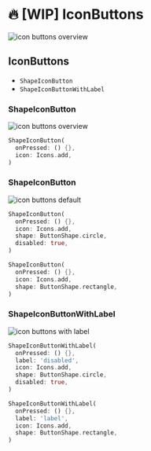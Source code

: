 # 🔥 [WIP] IconButtons

![icon buttons overview](/img/docs/core-components/icon-buttons/icon-buttons-overview.png)


## IconButtons

- `ShapeIconButton`
- `ShapeIconButtonWithLabel`

### ShapeIconButton

![icon buttons overview](/img/docs/core-components/icon-buttons/icon-buttons-overview.png)

```dart
ShapeIconButton(
  onPressed: () {},
  icon: Icons.add,
)
```

### ShapeIconButton

![icon buttons default](/img/docs/core-components/icon-buttons/icon-buttons-default.png)

```dart
ShapeIconButton(
  onPressed: () {},
  icon: Icons.add,
  shape: ButtonShape.circle,
  disabled: true,
)
```

```dart
ShapeIconButton(
  onPressed: () {},
  icon: Icons.add,
  shape: ButtonShape.rectangle,
)
```

### ShapeIconButtonWithLabel

![icon buttons with label](/img/docs/core-components/icon-buttons/icon-buttons-with-label.png)

```dart
ShapeIconButtonWithLabel(
  onPressed: () {},
  label: 'disabled',
  icon: Icons.add,
  shape: ButtonShape.circle,
  disabled: true,
)
```

```dart
ShapeIconButtonWithLabel(
  onPressed: () {},
  label: 'label',
  icon: Icons.add,
  shape: ButtonShape.rectangle,
)
```
